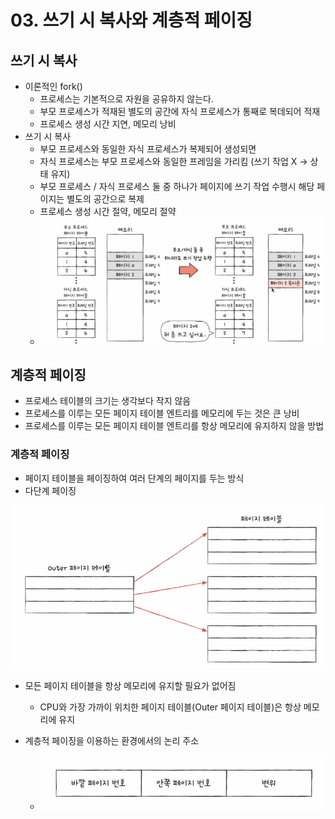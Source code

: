 # 03. 쓰기 시 복사와 계층적 페이징
## 쓰기 시 복사
- 이론적인 fork()
  - 프로세스는 기본적으로 자원을 공유하지 않는다.
  - 부모 프로세스가 적재된 별도의 공간에 자식 프로세스가 통째로 복데되어 적재
  - 프로세스 생성 시간 지연, 메모리 낭비
- 쓰기 시 복사
  - 부모 프로세스와 동일한 자식 프로세스가 복제되어 생성되면
  - 자식 프로세스는 부모 프로세스와 동일한 프레임을 가리킴 (쓰기 작업 X -> 상태 유지)
  - 부모 프로세스 / 자식 프로세스 둘 중 하나가 페이지에 쓰기 작업 수행시 해당 페이지는 별도의 공간으로 복제
  - 프로세스 생성 시간 절약, 메모리 절약
  - ![img_12.png](imgs/img_12.png)

## 계층적 페이징
- 프로세스 테이블의 크기는 생각보다 작지 않음
- 프로세스를 이루는 모든 페이지 테이블 엔트리를 메모리에 두는 것은 큰 낭비
- 프로세스를 이루는 모든 페이지 테이블 엔트리를 항상 메모리에 유지하지 않을 방법

### 계층적 페이징
- 페이지 테이블을 페이징하여 여러 단계의 페이지를 두는 방식
- 다단계 페이징

![img_13.png](imgs/img_13.png)

- 모든 페이지 테이블을 항상 메모리에 유지할 필요가 없어짐
  - CPU와 가장 가까이 위치한 페이지 테이블(Outer 페이지 테이블)은 항상 메모리에 유지

- 계층적 페이징을 이용하는 환경에서의 논리 주소
  - ![img_14.png](imgs/img_14.png)
